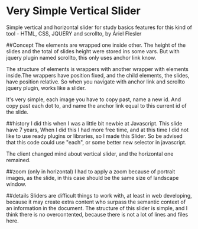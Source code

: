# Very Simple Vertical Slider
Simple vertical and horizontal slider for study basics features for this kind of tool - HTML, CSS, JQUERY and scrollto, by Ariel Flesler

##Concept
The elements are wrapped one inside other. The height of the slides and the total of slides height were stored ins some vars. But with jquery plugin named scrollto, this only uses anchor link know. 

The structure of elements is wrappers with another wrapper with elements inside.The wrappers have position fixed, and the child elements, the slides, have position relative. So when you navigate with anchor link and scrollto jquery plugin, works like a slider.

It's very simple, each image you have to copy past, name a new id. And copy past each dot to, and name the anchor link equal to this current id of the slide.

##history
I did this when I was a little bit newbie at Javascript. This slide have 7 years, When I did this I had more free time, and at this time I did not like to use ready plugins or libraries, so I made this Slider. So be advised that this code could use "each", or some better new selector in javascript.

The client changed mind about vertical slider, and the horizontal one remained.

##zoom (only in horizontal)
I had to apply a zoom because of portrait images, as the slide, in this case should be the same size of landscape window.

##details
Sliders are difficult things to work with, at least in web developing, because it may create extra content who surpass the semantic context of an information in the document.  The structure of this slider is simple, and I think there is no overcontented, because there is not a lot of lines and files here.






